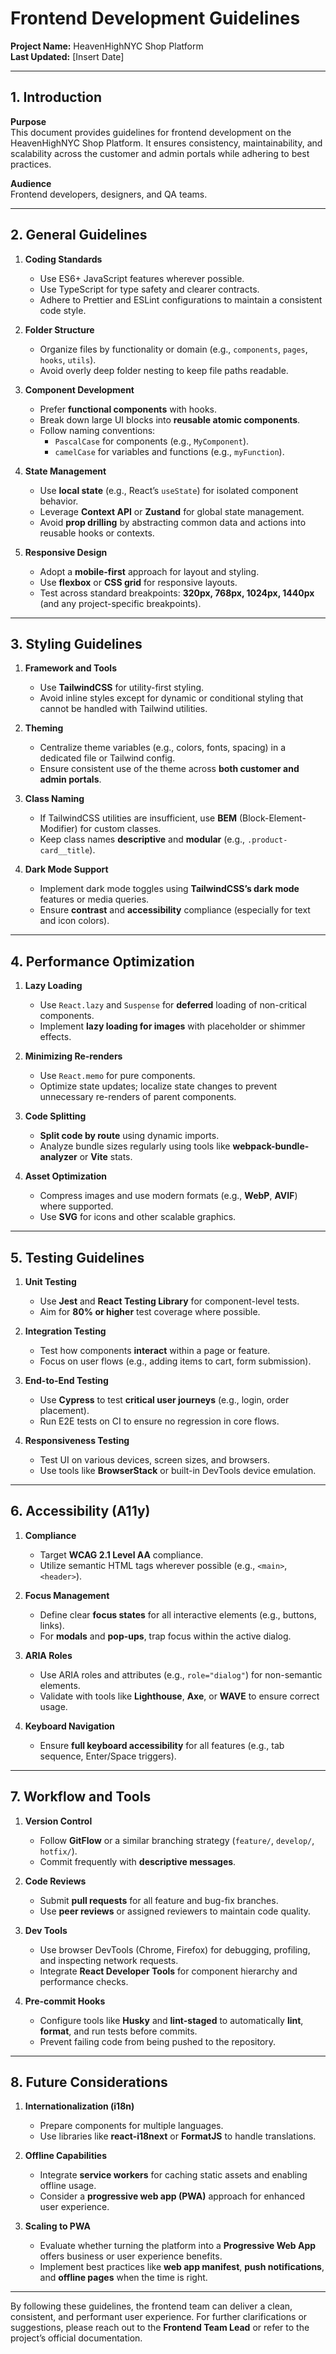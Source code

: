 # **Frontend Development Guidelines**

**Project Name:** HeavenHighNYC Shop Platform  
**Last Updated:** [Insert Date]

---

## **1. Introduction**

**Purpose**  
This document provides guidelines for frontend development on the HeavenHighNYC Shop Platform. It ensures consistency, maintainability, and scalability across the customer and admin portals while adhering to best practices.

**Audience**  
Frontend developers, designers, and QA teams.

---

## **2. General Guidelines**

1. **Coding Standards**  
   - Use ES6+ JavaScript features wherever possible.  
   - Use TypeScript for type safety and clearer contracts.  
   - Adhere to Prettier and ESLint configurations to maintain a consistent code style.

2. **Folder Structure**  
   - Organize files by functionality or domain (e.g., `components`, `pages`, `hooks`, `utils`).  
   - Avoid overly deep folder nesting to keep file paths readable.

3. **Component Development**  
   - Prefer **functional components** with hooks.  
   - Break down large UI blocks into **reusable atomic components**.  
   - Follow naming conventions:  
     - `PascalCase` for components (e.g., `MyComponent`).  
     - `camelCase` for variables and functions (e.g., `myFunction`).  

4. **State Management**  
   - Use **local state** (e.g., React’s `useState`) for isolated component behavior.  
   - Leverage **Context API** or **Zustand** for global state management.  
   - Avoid **prop drilling** by abstracting common data and actions into reusable hooks or contexts.

5. **Responsive Design**  
   - Adopt a **mobile-first** approach for layout and styling.  
   - Use **flexbox** or **CSS grid** for responsive layouts.  
   - Test across standard breakpoints: **320px, 768px, 1024px, 1440px** (and any project-specific breakpoints).

---

## **3. Styling Guidelines**

1. **Framework and Tools**  
   - Use **TailwindCSS** for utility-first styling.  
   - Avoid inline styles except for dynamic or conditional styling that cannot be handled with Tailwind utilities.

2. **Theming**  
   - Centralize theme variables (e.g., colors, fonts, spacing) in a dedicated file or Tailwind config.  
   - Ensure consistent use of the theme across **both customer and admin portals**.

3. **Class Naming**  
   - If TailwindCSS utilities are insufficient, use **BEM** (Block-Element-Modifier) for custom classes.  
   - Keep class names **descriptive** and **modular** (e.g., `.product-card__title`).

4. **Dark Mode Support**  
   - Implement dark mode toggles using **TailwindCSS’s dark mode** features or media queries.  
   - Ensure **contrast** and **accessibility** compliance (especially for text and icon colors).

---

## **4. Performance Optimization**

1. **Lazy Loading**  
   - Use `React.lazy` and `Suspense` for **deferred** loading of non-critical components.  
   - Implement **lazy loading for images** with placeholder or shimmer effects.

2. **Minimizing Re-renders**  
   - Use `React.memo` for pure components.  
   - Optimize state updates; localize state changes to prevent unnecessary re-renders of parent components.

3. **Code Splitting**  
   - **Split code by route** using dynamic imports.  
   - Analyze bundle sizes regularly using tools like **webpack-bundle-analyzer** or **Vite** stats.

4. **Asset Optimization**  
   - Compress images and use modern formats (e.g., **WebP**, **AVIF**) where supported.  
   - Use **SVG** for icons and other scalable graphics.

---

## **5. Testing Guidelines**

1. **Unit Testing**  
   - Use **Jest** and **React Testing Library** for component-level tests.  
   - Aim for **80% or higher** test coverage where possible.

2. **Integration Testing**  
   - Test how components **interact** within a page or feature.  
   - Focus on user flows (e.g., adding items to cart, form submission).

3. **End-to-End Testing**  
   - Use **Cypress** to test **critical user journeys** (e.g., login, order placement).  
   - Run E2E tests on CI to ensure no regression in core flows.

4. **Responsiveness Testing**  
   - Test UI on various devices, screen sizes, and browsers.  
   - Use tools like **BrowserStack** or built-in DevTools device emulation.

---

## **6. Accessibility (A11y)**

1. **Compliance**  
   - Target **WCAG 2.1 Level AA** compliance.  
   - Utilize semantic HTML tags wherever possible (e.g., `<main>`, `<header>`).

2. **Focus Management**  
   - Define clear **focus states** for all interactive elements (e.g., buttons, links).  
   - For **modals** and **pop-ups**, trap focus within the active dialog.

3. **ARIA Roles**  
   - Use ARIA roles and attributes (e.g., `role="dialog"`) for non-semantic elements.  
   - Validate with tools like **Lighthouse**, **Axe**, or **WAVE** to ensure correct usage.

4. **Keyboard Navigation**  
   - Ensure **full keyboard accessibility** for all features (e.g., tab sequence, Enter/Space triggers).

---

## **7. Workflow and Tools**

1. **Version Control**  
   - Follow **GitFlow** or a similar branching strategy (`feature/`, `develop/`, `hotfix/`).  
   - Commit frequently with **descriptive messages**.

2. **Code Reviews**  
   - Submit **pull requests** for all feature and bug-fix branches.  
   - Use **peer reviews** or assigned reviewers to maintain code quality.

3. **Dev Tools**  
   - Use browser DevTools (Chrome, Firefox) for debugging, profiling, and inspecting network requests.  
   - Integrate **React Developer Tools** for component hierarchy and performance checks.

4. **Pre-commit Hooks**  
   - Configure tools like **Husky** and **lint-staged** to automatically **lint**, **format**, and run tests before commits.  
   - Prevent failing code from being pushed to the repository.

---

## **8. Future Considerations**

1. **Internationalization (i18n)**  
   - Prepare components for multiple languages.  
   - Use libraries like **react-i18next** or **FormatJS** to handle translations.

2. **Offline Capabilities**  
   - Integrate **service workers** for caching static assets and enabling offline usage.  
   - Consider a **progressive web app (PWA)** approach for enhanced user experience.

3. **Scaling to PWA**  
   - Evaluate whether turning the platform into a **Progressive Web App** offers business or user experience benefits.  
   - Implement best practices like **web app manifest**, **push notifications**, and **offline pages** when the time is right.

---

By following these guidelines, the frontend team can deliver a clean, consistent, and performant user experience. For further clarifications or suggestions, please reach out to the **Frontend Team Lead** or refer to the project’s official documentation.  
